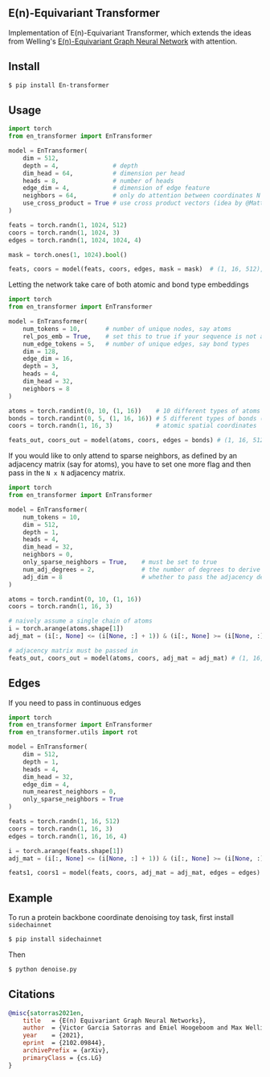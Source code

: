 ## E(n)-Equivariant Transformer

Implementation of E(n)-Equivariant Transformer, which extends the ideas from Welling's <a href="https://github.com/lucidrains/egnn-pytorch">E(n)-Equivariant Graph Neural Network</a> with attention.

## Install

```bash
$ pip install En-transformer
```

## Usage

```python
import torch
from en_transformer import EnTransformer

model = EnTransformer(
    dim = 512,
    depth = 4,               # depth
    dim_head = 64,           # dimension per head
    heads = 8,               # number of heads
    edge_dim = 4,            # dimension of edge feature
    neighbors = 64,          # only do attention between coordinates N nearest neighbors - set to 0 to turn off
    use_cross_product = True # use cross product vectors (idea by @MattMcPartlon)
)

feats = torch.randn(1, 1024, 512)
coors = torch.randn(1, 1024, 3)
edges = torch.randn(1, 1024, 1024, 4)

mask = torch.ones(1, 1024).bool()

feats, coors = model(feats, coors, edges, mask = mask)  # (1, 16, 512), (1, 16, 3)
```

Letting the network take care of both atomic and bond type embeddings

```python
import torch
from en_transformer import EnTransformer

model = EnTransformer(
    num_tokens = 10,       # number of unique nodes, say atoms
    rel_pos_emb = True,    # set this to true if your sequence is not an unordered set. it will accelerate convergence
    num_edge_tokens = 5,   # number of unique edges, say bond types
    dim = 128,
    edge_dim = 16,
    depth = 3,
    heads = 4,
    dim_head = 32,
    neighbors = 8
)

atoms = torch.randint(0, 10, (1, 16))    # 10 different types of atoms
bonds = torch.randint(0, 5, (1, 16, 16)) # 5 different types of bonds (n x n)
coors = torch.randn(1, 16, 3)            # atomic spatial coordinates

feats_out, coors_out = model(atoms, coors, edges = bonds) # (1, 16, 512), (1, 16, 3)
```

If you would like to only attend to sparse neighbors, as defined by an adjacency matrix (say for atoms), you have to set one more flag and then pass in the `N x N` adjacency matrix.

```python
import torch
from en_transformer import EnTransformer

model = EnTransformer(
    num_tokens = 10,
    dim = 512,
    depth = 1,
    heads = 4,
    dim_head = 32,
    neighbors = 0,
    only_sparse_neighbors = True,    # must be set to true
    num_adj_degrees = 2,             # the number of degrees to derive from 1st degree neighbors passed in
    adj_dim = 8                      # whether to pass the adjacency degree information as an edge embedding
)

atoms = torch.randint(0, 10, (1, 16))
coors = torch.randn(1, 16, 3)

# naively assume a single chain of atoms
i = torch.arange(atoms.shape[1])
adj_mat = (i[:, None] <= (i[None, :] + 1)) & (i[:, None] >= (i[None, :] - 1))

# adjacency matrix must be passed in
feats_out, coors_out = model(atoms, coors, adj_mat = adj_mat) # (1, 16, 512), (1, 16, 3)
```

## Edges

If you need to pass in continuous edges

```python
import torch
from en_transformer import EnTransformer
from en_transformer.utils import rot

model = EnTransformer(
    dim = 512,
    depth = 1,
    heads = 4,
    dim_head = 32,
    edge_dim = 4,
    num_nearest_neighbors = 0,
    only_sparse_neighbors = True
)

feats = torch.randn(1, 16, 512)
coors = torch.randn(1, 16, 3)
edges = torch.randn(1, 16, 16, 4)

i = torch.arange(feats.shape[1])
adj_mat = (i[:, None] <= (i[None, :] + 1)) & (i[:, None] >= (i[None, :] - 1))

feats1, coors1 = model(feats, coors, adj_mat = adj_mat, edges = edges)
```

## Example

To run a protein backbone coordinate denoising toy task, first install `sidechainnet`

```bash
$ pip install sidechainnet
```

Then

```bash
$ python denoise.py
```

## Citations

```bibtex
@misc{satorras2021en,
    title 	= {E(n) Equivariant Graph Neural Networks}, 
    author 	= {Victor Garcia Satorras and Emiel Hoogeboom and Max Welling},
    year 	= {2021},
    eprint 	= {2102.09844},
    archivePrefix = {arXiv},
    primaryClass = {cs.LG}
}
```
